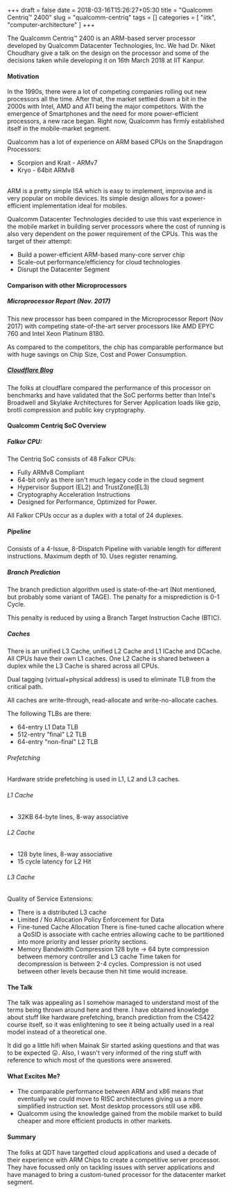 +++
draft = false
date = 2018-03-16T15:26:27+05:30
title = "Qualcomm Centriq™ 2400"
slug = "qualcomm-centriq"
tags = []
categories = [ "iitk", "computer-architecture" ]
+++

The Qualcomm Centriq™ 2400 is an ARM-based server processor developed
by Qualcomm Datacenter Technologies, Inc. We had Dr. Niket Choudhary
give a talk on the design on the processor and some of the decisions
taken while developing it on 16th March 2018 at IIT Kanpur.

#### Motivation

In the 1990s, there were a lot of competing companies rolling out new
processors all the time. After that, the market settled down a bit in
the 2000s with Intel, AMD and ATI being the major competitors. With
the emergence of Smartphones and the need for more power-efficient
processors, a new race began. Right now, Qualcomm has firmly established
itself in the mobile-market segment.

Qualcomm has a lot of experience on ARM based CPUs on the Snapdragon Processors:
* Scorpion and Krait - ARMv7
* Kryo - 64bit ARMv8
  
<br>
ARM is a pretty simple ISA which is easy to implement, improvise and is very
popular on mobile devices. Its simple design allows for a power-efficient
implementation ideal for mobiles.

Qualcomm Datacenter Technologies decided to use this vast experience in
the mobile market in building server processors where the cost of running
is also very dependent on the power requirement of the CPUs. This was the
target of their attempt:
* Build a power-efficient ARM-based many-core server chip
* Scale-out performance/efficiency for cloud technologies
* Disrupt the Datacenter Segment

#### Comparison with other Microprocessors

##### Microprocessor Report (Nov. 2017)
This new processor has been compared in the Microprocessor Report (Nov 2017)
with competing state-of-the-art server processors like AMD EPYC 760 and Intel
Xeon Platinum 8180.

As compared to the competitors, the chip has comparable performance but with
huge savings on Chip Size, Cost and Power Consumption.

##### [Cloudflare Blog](https://blog.cloudflare.com/arm-takes-wing/)

The folks at cloudflare compared the performance of this processor on 
benchmarks and have validated that the SoC performs better than Intel's
Broadwell and Skylake Architectures for Server Application loads like
gzip, brotli compression and public key cryptography.

#### Qualcomm Centriq SoC Overview


##### Falkor CPU:
The Centriq SoC consists of 48 Falkor CPUs:
* Fully ARMv8 Compliant
* 64-bit only as there isn't much legacy code in the cloud segment
* Hypervisor Support (EL2) and TrustZone(EL3)
* Cryptography Acceleration Instructions
* Designed for Performance, Optimized for Power.

All Falkor CPUs occur as a duplex with a total of 24 duplexes.

##### Pipeline

Consists of a 4-Issue, 8-Dispatch Pipeline with variable length for
different instructions. Maximum depth of 10. Uses register renaming.

##### Branch Prediction

The branch prediction algorithm used is state-of-the-art
(Not mentioned, but probably some variant of TAGE). The penalty
for a misprediction is 0-1 Cycle.

This penalty is reduced by using a Branch Target Instruction Cache (BTIC).

##### Caches

There is an unified L3 Cache, unified L2 Cache and L1 ICache and DCache.
All CPUs have their own L1 caches. One L2 Cache is shared between a duplex
while the L3 Cache is shared across all CPUs.

Dual tagging (virtual+physical address) is used
to eliminate TLB from the critical path.

All caches are write-through, read-allocate and write-no-allocate caches.

The following TLBs are there:
* 64-entry L1 Data TLB
* 512-entry "final" L2 TLB
* 64-entry "non-final" L2 TLB

###### Prefetching
Hardware stride prefetching is used in L1, L2 and L3 caches.

###### L1 Cache
* 32KB 64-byte lines, 8-way associative

###### L2 Cache

* 128 byte lines, 8-way associative
* 15 cycle latency for L2 Hit

###### L3 Cache

Quality of Service Extensions:
* There is a distributed L3 cache
* Limited / No Allocation Policy Enforcement for Data
* Fine-tuned Cache Allocation
  There is fine-tuned cache allocation where a QoSID is associate
  with cache entries allowing cache to be partitioned into more
  priority and lesser priority sections.
* Memory Bandwidth Compression
  128 byte -> 64 byte compression between memory controller and L3 cache
  Time taken for decompression is between 2-4 cycles. Compression is not
  used between other levels because then hit time would increase.
  
#### The Talk

The talk was appealing as I somehow managed to understand most of the terms
being thrown around here and there. I have obtained knowledge about stuff
like hardware prefetching, branch prediction from the CS422 course itself,
so it was enlightening to see it being actually used in a real model instead
of a theoretical one.

It did go a little hifi when Mainak Sir started asking questions and that was to
be expected :stuck_out_tongue:. Also, I wasn't very informed of the ring stuff
with reference to which most of the questions were answered.

#### What Excites Me?
* The comparable performance between ARM and x86 means that eventually we could
  move to RISC architectures giving us a more simplified instruction set.
  Most desktop processors still use x86.
* Qualcomm using the knowledge gained from the mobile market to build cheaper
  and more efficient products in other markets.
  
#### Summary

The folks at QDT have targetted cloud applications and used a decade of their
experience with ARM Chips to create a competitive server processor. They have
focussed only on tackling issues with server applications and have managed to
bring a custom-tuned processor for the datacenter market segment.

